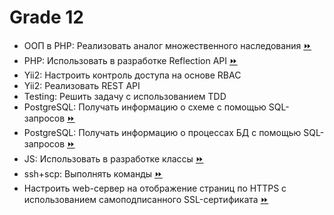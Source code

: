 # Grade 12

- ООП в PHP: Реализовать аналог множественного наследования [:fast_forward:](https://github.com/ValikoDorodnov/grades/blob/master/grades/backend/practice/grade12/multipleInheritance)
- PHP: Использовать в разработке Reflection API [:fast_forward:](https://github.com/ValikoDorodnov/grades/blob/master/grades/backend/practice/grade12/reflectionApi)
- Yii2: Настроить контроль доступа на основе RBAC
- Yii2: Реализовать REST API
- Testing: Решить задачу с использованием TDD
- PostgreSQL: Получать информацию о схеме с помощью SQL-запросов [:fast_forward:](https://github.com/ValikoDorodnov/grades/blob/master/grades/backend/practice/grade12/postgres/schema.sql)
- PostgreSQL: Получать информацию о процессах БД с помощью SQL-запросов [:fast_forward:](https://github.com/ValikoDorodnov/grades/blob/master/grades/backend/practice/grade12/postgres/processes.sql)
- JS: Использовать в разработке классы [:fast_forward:](https://github.com/ValikoDorodnov/grades/blob/master/practice/yii/front/transformer/transformer.ts)
- ssh+scp: Выполнять команды [:fast_forward:](https://github.com/ValikoDorodnov/grades/blob/master/grades/backend/practice/grade12/ssh_scp.md)
- Настроить web-сервер на отображение страниц по HTTPS с использованием самоподписанного SSL-сертификата [:fast_forward:](https://github.com/ValikoDorodnov/grades/blob/master/grades/backend/practice/grade12/ssl.md)